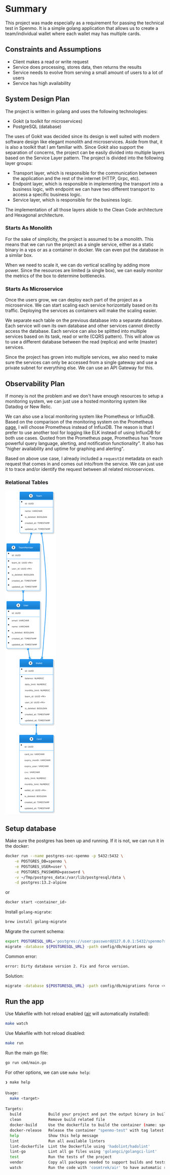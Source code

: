# Summary

This project was made especially as a requirement for passing the technical test in Spenmo. It is a simple golang application that allows us to create a team/individual wallet where each wallet may has multiple cards.

## Constraints and Assumptions

- Client makes a read or write request
- Service does processing, stores data, then returns the results
- Service needs to evolve from serving a small amount of users to a lot of users
- Service has high availability

## System Design Plan

The project is written in golang and uses the following technologies:

- Gokit (a toolkit for microservices)
- PostgreSQL (database)

The uses of Gokit was decided since its design is well suited with modern software design like elegant monolith and microservices. Aside from that, it is also a toolkit that I am familiar with. Since Gokit also support the separation of concerns, the project can be easily divided into multiple layers based on the Service Layer pattern. The project is divided into the following layer groups:

- Transport layer, which is responsible for the communication between the application and the rest of the internet (HTTP, Grpc, etc).
- Endpoint layer, which is responsible in implementing the transport into a business logic, with endpoint we can have two different transport to access a specific business logic.
- Service layer, which is responsible for the business logic.

The implementation of all those layers abide to the Clean Code architecture and Hexagonal architecture.

### Starts As Monolith

For the sake of simplicity, the project is assumed to be a monolith. This means that we can run the project as a single service, either as a static binary in a vps or as a container in docker. We can even put the database in a similar box.

When we need to scale it, we can do vertical scalling by adding more power. Since the resources are limited (a single box), we can easily monitor the metrics of the box to determine bottlenecks.

### Starts As Microservice

Once the users grow, we can deploy each part of the project as a microservice. We can start scaling each service horizontally based on its traffic. Deploying the services as containers will make the scaling easier.

We separate each table on the previous database into a separate database. Each service will own its own database and other services cannot directly access the database. Each service can also be splitted into multiple services based on its task, read or write (CQRS pattern). This will allow us to use a different database between the read (replica) and write (master) services.

Since the project has grown into multiple services, we also need to make sure the services can only be accessed from a single gateway and use a private subnet for everything else. We can use an API Gateway for this.

## Observability Plan

If money is not the problem and we don't have enough resources to setup a monitoring system, we can just use a hosted monitoring system like Datadog or New Relic.

We can also use a local monitoring system like Prometheus or InfluxDB. Based on the comparison of the monitoring system on the Prometheus [page](https://prometheus.io/docs/introduction/comparison), I will choose Prometheus instead of InfluxDB. The reason is that I prefer to use another tool for logging like ELK instead of using InfluxDB for both use cases. Quoted from the Prometheus page, Prometheus has "more powerful query language, alerting, and notification functionality". It also has "higher availability and uptime for graphing and alerting".

Based on above use case, I already included a `requestId` metadata on each request that comes in and comes out into/from the service. We can just use it to trace and/or identify the request between all related microservices.

### Relational Tables

![Relational Tables](docs/diagram/spenmo-wallet.png)

## Setup database

Make sure the postgres has been up and running. If it is not, we can run it in the docker:

```sh
docker run --name postgres-svc-spenmo -p 5432:5432 \
    -e POSTGRES_DB=spenmo \
    -e POSTGRES_USER=user \
    -e POSTGRES_PASSWORD=password \
    -v ~/Tmp/postgres_data:/var/lib/postgresql/data \
    -d postgres:13.2-alpine
```

or

```sh
docker start <container_id>
```

Install `golang-migrate`:

```sh
brew install golang-migrate
```

Migrate the current schema:

```sh
export POSTGRESQL_URL='postgres://user:password@127.0.0.1:5432/spenmo?sslmode=disable'
migrate -database ${POSTGRESQL_URL} -path config/db/migrations up
```

Common error:

```sh
error: Dirty database version 2. Fix and force version.
```

Solution:

```sh
migrate -database ${POSTGRESQL_URL} -path config/db/migrations force <version - 1>
```

## Run the app

Use Makefile with hot reload enabled ([air](https://github.com/cosmtrek/air) will automatically installed):

```sh
make watch
```

Use Makefile with hot reload disabled:

```sh
make run
```

Run the main go file:

```sh
go run cmd/main.go
```

For other options, we can use `make help`:

```sh
❯ make help

Usage:
  make <target>

Targets:
  build            Build your project and put the output binary in build/spenmo-test
  clean            Remove build related file
  docker-build     Use the dockerfile to build the container (name: spenmo-test)
  docker-release   Release the container "spenmo-test" with tag latest and 0.0.1
  help             Show this help message
  lint             Run all available linters
  lint-dockerfile  Lint the Dockerfile using 'hadolint/hadolint'
  lint-go          Lint all go files using 'golangci/golangci-lint'
  test             Run the tests of the project
  vendor           Copy all packages needed to support builds and tests into the vendor directory
  watch            Run the code with 'cosmtrek/air' to have automatic reload on changes
```
